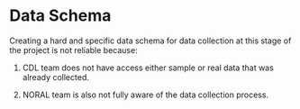 # Data Schema

Creating a hard and specific data schema for data collection at this stage of the project is not reliable because:

1. CDL team does not have access either sample or real data that was already collected.

2. NORAL team is also not fully aware of the data collection process.